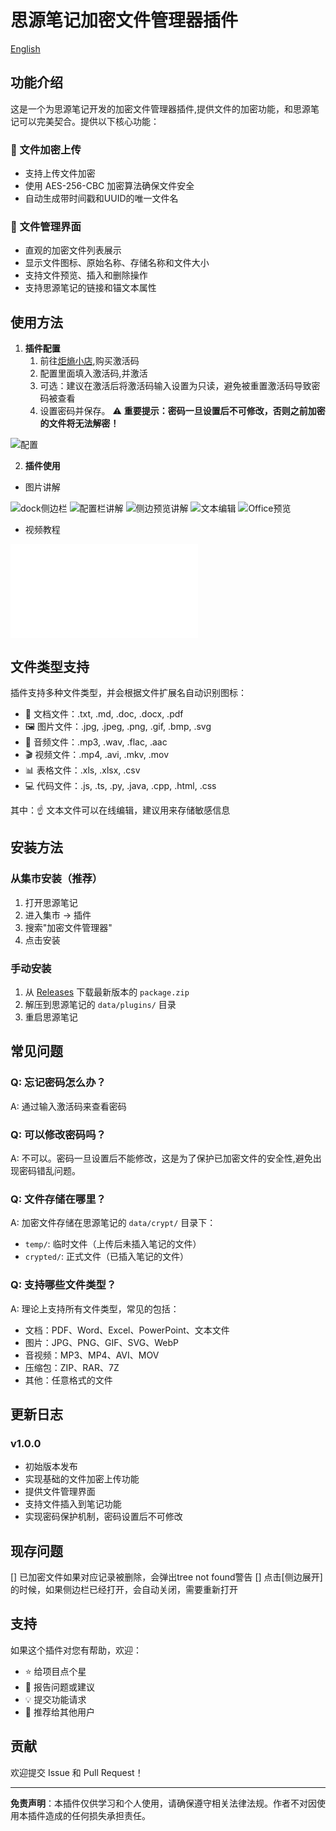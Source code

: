 
# 思源笔记加密文件管理器插件

[English](./README.md)

## 功能介绍

这是一个为思源笔记开发的加密文件管理器插件,提供文件的加密功能，和思源笔记可以完美契合。提供以下核心功能：

### 🔐 文件加密上传
- 支持上传文件加密
- 使用 AES-256-CBC 加密算法确保文件安全
- 自动生成带时间戳和UUID的唯一文件名

### 📁 文件管理界面
- 直观的加密文件列表展示
- 显示文件图标、原始名称、存储名称和文件大小
- 支持文件预览、插入和删除操作
- 支持思源笔记的链接和锚文本属性

## 使用方法

1. **插件配置**
   1. 前往[炬熵小店](https://shop.hugeshop.cyou),购买激活码
   2. 配置里面填入激活码,并激活
   3. 可选：建议在激活后将激活码输入设置为只读，避免被重置激活码导致密码被查看
   4. 设置密码并保存。 ⚠️ **重要提示：密码一旦设置后不可修改，否则之前加密的文件将无法解密！**

  ![配置](./doc/配置项配置.png)

2. **插件使用**

  - 图片讲解

  ![dock侧边栏](./doc/Dock.png)
  ![配置栏讲解](./doc/侧边栏讲解.png)
  ![侧边预览讲解](./doc/侧边预览讲解.png)
  ![文本编辑](./doc/文本编辑.png)
  ![Office预览](./doc/Office预览.png)


- 视频教程
<iframe src="//player.bilibili.com/player.html?isOutside=true&aid=115052912902459&bvid=BV1qBYazpEUg&cid=31790926826&p=1" scrolling="no" border="0" frameborder="no" framespacing="0" allowfullscreen="true"></iframe>


## 文件类型支持

插件支持多种文件类型，并会根据文件扩展名自动识别图标：

- 📄 文档文件：.txt, .md, .doc, .docx, .pdf
- 🖼️ 图片文件：.jpg, .jpeg, .png, .gif, .bmp, .svg
- 🎵 音频文件：.mp3, .wav, .flac, .aac
- 🎬 视频文件：.mp4, .avi, .mkv, .mov
- 📊 表格文件：.xls, .xlsx, .csv
- 💻 代码文件：.js, .ts, .py, .java, .cpp, .html, .css

其中：☝️ 文本文件可以在线编辑，建议用来存储敏感信息

## 安装方法

### 从集市安装（推荐）
1. 打开思源笔记
2. 进入集市 → 插件
3. 搜索"加密文件管理器"
4. 点击安装

### 手动安装
1. 从 [Releases](https://github.com/your-username/siyuan-plugin-crypt-file/releases) 下载最新版本的 `package.zip`
2. 解压到思源笔记的 `data/plugins/` 目录
3. 重启思源笔记

## 常见问题

### Q: 忘记密码怎么办？
A: 通过输入激活码来查看密码

### Q: 可以修改密码吗？
A: 不可以。密码一旦设置后不能修改，这是为了保护已加密文件的安全性,避免出现密码错乱问题。

### Q: 文件存储在哪里？
A: 加密文件存储在思源笔记的 `data/crypt/` 目录下：
- `temp/`: 临时文件（上传后未插入笔记的文件）
- `crypted/`: 正式文件（已插入笔记的文件）

### Q: 支持哪些文件类型？
A: 理论上支持所有文件类型，常见的包括：
- 文档：PDF、Word、Excel、PowerPoint、文本文件
- 图片：JPG、PNG、GIF、SVG、WebP
- 音视频：MP3、MP4、AVI、MOV
- 压缩包：ZIP、RAR、7Z
- 其他：任意格式的文件


## 更新日志

### v1.0.0
- 初始版本发布
- 实现基础的文件加密上传功能
- 提供文件管理界面
- 支持文件插入到笔记功能
- 实现密码保护机制，密码设置后不可修改

## 现存问题
[] 已加密文件如果对应记录被删除，会弹出tree not found警告 
[] 点击[侧边展开]的时候，如果侧边栏已经打开，会自动关闭，需要重新打开

## 支持

如果这个插件对您有帮助，欢迎：
- ⭐ 给项目点个星
- 🐛 报告问题或建议
- 💡 提交功能请求
- 📢 推荐给其他用户

## 贡献

欢迎提交 Issue 和 Pull Request！

---

**免责声明**：本插件仅供学习和个人使用，请确保遵守相关法律法规。作者不对因使用本插件造成的任何损失承担责任。
